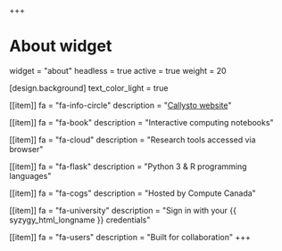 +++
# About widget
widget = "about"
headless = true
active = true
weight = 20

[design.background]
  text_color_light = true

[[item]]
  fa = "fa-info-circle"
  description = "[Callysto website](https://callysto.ca)"

[[item]]
  fa = "fa-book"
  description = "Interactive computing notebooks"

[[item]]
  fa = "fa-cloud"
  description = "Research tools accessed via browser"

[[item]]
  fa = "fa-flask"
  description = "Python 3 & R programming languages"

[[item]]
  fa = "fa-cogs"
  description = "Hosted by Compute Canada"

[[item]]
  fa = "fa-university"
  description = "Sign in with your {{ syzygy_html_longname }} credentials"

[[item]]
  fa = "fa-users"
  description = "Built for collaboration"
+++
